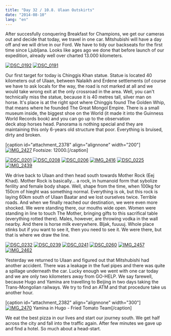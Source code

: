```yaml
---
title: "Day 32 / 10.8. Ulaan Outskirts"
date: "2014-08-10"
lang: "en"
---
```


After succesfully conquering Breakfast for Champions, we get our cameras out and decide that today, we travel in one car. Mitshubishi will have a day off and we will drive in our Ford. We have to tidy our backseats for the first time since Ljubljana. Looks like ages ago we done that before launch of our expedition, already well over charted 13.000 kilometers.

[![DSC_0192](images/DSC_0192-300x200.jpg)](http://gremovmongolijo.com/wp-content/uploads/2014/10/DSC_0192.jpg) [![DSC_0191](images/DSC_0191-300x200.jpg)](http://gremovmongolijo.com/wp-content/uploads/2014/10/DSC_0191.jpg)

Our first target for today is Chinggis Khan statue. Statue is located 40 kilometers out of Ulaan, between Nalaikh and Erdene settlements (of course we have to ask locals for the way, the road is not marked at all and we would take wrong exit at the only crossroad in the area. Well, you can't technically miss the statue, because it is 40 metres tall, silver man on horse. It's place is at the right spot where Chinggis found The Golden Whip, that means where he founded The Great Mongol Empire. There is a small museum inside, the biggest shoe on the World (it made it into the Guinness World Records book) and you can go up to the observation deck atop horses head. Panorama is nothing special and they are maintaining this only 6-years old structure that poor. Everything is bruised, dirty and broken.

\[caption id="attachment\_2378" align="alignnone" width="200"\][![IMG_2427](images/IMG_2427-200x300.jpg)](http://gremovmongolijo.com/wp-content/uploads/2014/10/IMG_2427.jpg) Footsize: 12000.\[/caption\]

[![DSC_0201](images/DSC_0201-300x200.jpg)](http://gremovmongolijo.com/wp-content/uploads/2014/10/DSC_0201.jpg) [![DSC_0208](images/DSC_0208-300x200.jpg)](http://gremovmongolijo.com/wp-content/uploads/2014/10/DSC_0208.jpg) [![DSC_0206](images/DSC_0206-300x200.jpg)](http://gremovmongolijo.com/wp-content/uploads/2014/10/DSC_0206.jpg) [![IMG_2416](images/IMG_2416-300x200.jpg)](http://gremovmongolijo.com/wp-content/uploads/2014/10/IMG_2416.jpg) [![DSC_0225](images/DSC_0225-300x200.jpg)](http://gremovmongolijo.com/wp-content/uploads/2014/10/DSC_0225.jpg) [![IMG_2439](images/IMG_2439-300x200.jpg)](http://gremovmongolijo.com/wp-content/uploads/2014/10/IMG_2439.jpg)

We drive back to Ulaan and then head south towards Mother Rock (Eej Khad). Mother Rock is basically... a rock, in humanoid form that sybolize ferility and female body shape. Well, shape from the time, when 100kg for 150cm of hieght was something normal. Everything is ok, but this rock is laying 60km south of Ulaan Baatar and we lost ourselves twice. Terrible roads. And when we finally reached our destination, we were even more shocked. We were standing there, our mouths wide open. Women were standing in line to touch The Mother, bringing gifts to this sacrifical table (everything rotted there). Males, however, are throwing vodka in the wall nearby. And there is horse milk everywhere. Bljak, fuuuuj. Whole place stinks but if you want to see it, then you need to see it. We were there, but that is where we draw the line.

[![DSC_0232](images/DSC_0232-300x200.jpg)](http://gremovmongolijo.com/wp-content/uploads/2014/10/DSC_0232.jpg) [![DSC_0239](images/DSC_0239-300x200.jpg)](http://gremovmongolijo.com/wp-content/uploads/2014/10/DSC_0239.jpg) [![DSC_0241](images/DSC_0241-300x200.jpg)](http://gremovmongolijo.com/wp-content/uploads/2014/10/DSC_0241.jpg) [![DSC_0260](images/DSC_0260-300x200.jpg)](http://gremovmongolijo.com/wp-content/uploads/2014/10/DSC_0260.jpg) [![IMG_2457](images/IMG_2457-300x200.jpg)](http://gremovmongolijo.com/wp-content/uploads/2014/10/IMG_2457.jpg) [![IMG_2462](images/IMG_2462-300x200.jpg)](http://gremovmongolijo.com/wp-content/uploads/2014/10/IMG_2462.jpg)

Yesterday we returned to Ulaan and figured out that Mitshubishi had another accident. There was a leakage in the fuel pipes and there was quite a spillage underneath the car. Lucky enough we went with one car today and we are only two kilometers away from GO-HELP. We say farewell, because Hugo and Yamina are travelling to Beijing in two days taking the Trans-Mongolian railways. We try to find an ATM and that procedure take us another hour.

\[caption id="attachment\_2382" align="alignnone" width="300"\][![IMG_2470](images/IMG_2470-300x200.jpg)](http://gremovmongolijo.com/wp-content/uploads/2014/10/IMG_2470.jpg) Yamina in Hugo - Fried Tomato Team\[/caption\]

We eat the best pizza in our lives and start our journey south. We get half across the city and fall into the traffic again. After few minutes we gave up and find a hotel. So much about a head-start.
